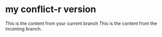# my conflict-r version


This is the content from your current branch
This is the content from the incoming branch.


